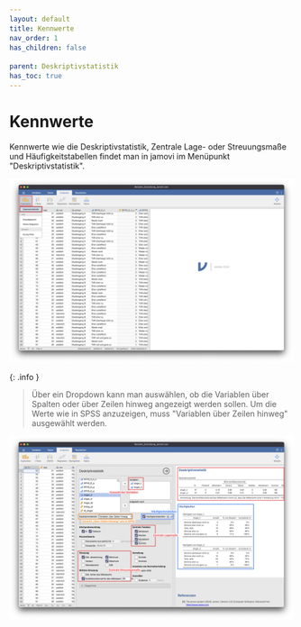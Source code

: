 ```yaml
---
layout: default
title: Kennwerte
nav_order: 1
has_children: false

parent: Deskriptivstatistik
has_toc: true
---
```


# Kennwerte
Kennwerte wie die Deskriptivstatistik, Zentrale Lage- oder Streuungsmaße und Häufigkeitstabellen findet man in jamovi im Menüpunkt "Deskriptivstatistik".

<a href="./pics/04_01_01.png" target="_blank">
  <img src="./pics/04_01_01.png"/>
</a>

{: .info }
> Über ein Dropdown kann man auswählen, ob die Variablen über Spalten oder über Zeilen hinweg angezeigt werden sollen. Um die Werte wie in SPSS anzuzeigen, muss "Variablen über Zeilen hinweg" ausgewählt werden.

<a href="./pics/04_01_02.png" target="_blank">
  <img src="./pics/04_01_02.png"/>
</a>